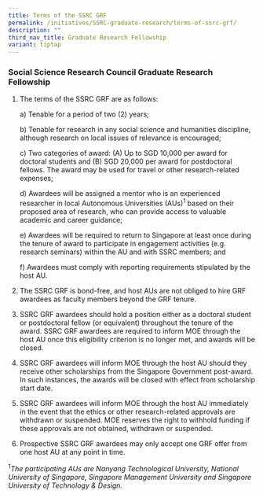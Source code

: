 ```yaml
---
title: Terms of the SSRC GRF
permalink: /initiatives/SSRC-graduate-research/terms-of-ssrc-grf/
description: ""
third_nav_title: Graduate Research Fellowship
variant: tiptap
---
```

<h3><strong>Social Science Research Council Graduate Research Fellowship</strong></h3>
<ol data-tight="true" class="tight">
<li>
<p>The terms of the SSRC GRF are as follows:</p>
<p>a) Tenable for a period of two (2) years;</p>
<p>b) Tenable for research in any social science and humanities discipline,
although research on local issues of relevance is encouraged;</p>
<p>c) Two categories of award: (A) Up to SGD 10,000 per award for doctoral
students and (B) SGD 20,000 per award for postdoctoral fellows. The award
may be used for travel or other research-related expenses;</p>
<p>d) Awardees will be assigned a mentor who is an experienced researcher
in local Autonomous Universities (AUs)<sup>1</sup>&nbsp;based on their
proposed area of research, who can provide access to valuable academic
and career guidance;</p>
<p>e) Awardees will be required to return to Singapore at least once during
the tenure of award to participate in engagement activities (e.g. research
seminars) within the AU and with SSRC members; and</p>
<p>f) Awardees must comply with reporting requirements stipulated by the
host AU.</p>
</li>
</ol>
<p></p>
<ol start="2" data-tight="true" class="tight">
<li>
<p>The SSRC GRF is bond-free, and host AUs are not obliged to hire GRF awardees
as faculty members beyond the GRF tenure.</p>
<p></p>
</li>
<li>
<p>SSRC GRF awardees should hold a position either as a doctoral student
or postdoctoral fellow (or equivalent) throughout the tenure of the award.
SSRC GRF awardees are required to inform MOE through the host AU once this
eligibility criterion is no longer met, and awards will be closed.</p>
<p></p>
</li>
<li>
<p>SSRC GRF awardees will inform MOE through the host AU should they receive
other scholarships from the Singapore Government post-award. In such instances,
the awards will be closed with effect from scholarship start date.</p>
<p></p>
</li>
<li>
<p>SSRC GRF awardees will inform MOE through the host AU immediately in the
event that the ethics or other research-related approvals are withdrawn
or suspended. MOE reserves the right to withhold funding if these approvals
are not obtained, withdrawn or suspended.</p>
<p></p>
</li>
<li>
<p>Prospective SSRC GRF awardees may only accept one GRF offer from one host
AU at any point in time.</p>
</li>
</ol>
<p><sup>1</sup><em>The participating AUs are Nanyang Technological University, National University of Singapore, Singapore Management University and Singapore University of Technology &amp; Design.</em>
</p>
<p></p>